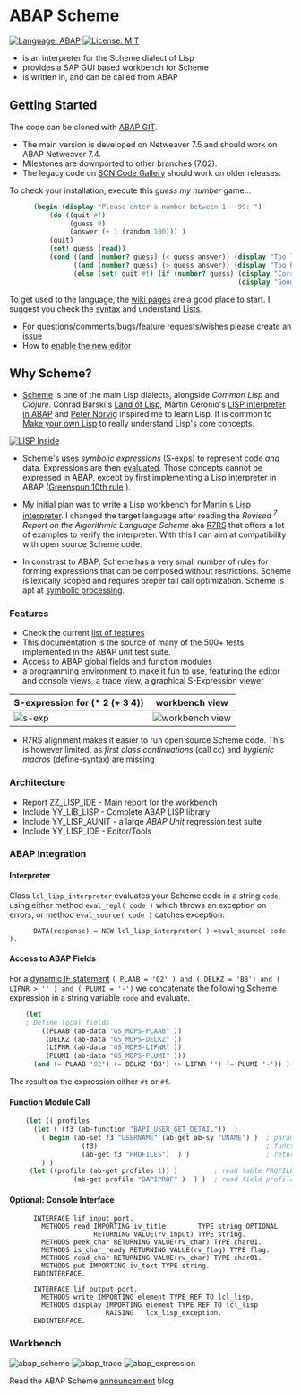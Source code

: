 # ABAP Scheme
[![Language: ABAP](https://img.shields.io/badge/Language-ABAP-blue.svg?style=flat)](https://www.sap.com/developer/topics/abap-platform.html)
[![License: MIT](https://img.shields.io/github/license/mashape/apistatus.svg?style=flat)](https://opensource.org/licenses/MIT)

- is an interpreter for the Scheme dialect of Lisp
- provides a SAP GUI based workbench for Scheme
- is written in, and can be called from ABAP

## Getting Started
The code can be cloned with [ABAP GIT](http://docs.abapgit.org/).

- The main version is developed on Netweaver 7.5 and should work on ABAP Netweaver 7.4. 
- Milestones are downported to other branches (7.02). 
- The legacy code on [SCN Code Gallery](https://wiki.scn.sap.com/wiki/display/Snippets/Lisp+Interpreter+in+ABAP) should work on older releases.

To check your installation, execute this <i>guess my number</i> game...

```Scheme
      (begin (display "Please enter a number between 1 - 99: ")
          (do ((quit #f)
               (guess 0)   
               (answer (+ 1 (random 100))) )
          (quit)
          (set! guess (read))
          (cond ((and (number? guess) (< guess answer)) (display "Too low. Please guess again: ") )
                ((and (number? guess) (> guess answer)) (display "Too high. Please guess again: ") )
                (else (set! quit #t) (if (number? guess) (display "Correct!")
                                                         (display "Good bye...") ) ) ) ) )
```

To get used to the language, the [wiki pages](https://github.com/nomssi/abap_scheme/wiki) are a good place to start.
I suggest you check the [syntax](https://github.com/nomssi/abap_scheme/wiki/Learn-Try-Scheme) and understand [Lists](https://www.gnu.org/software/mit-scheme/documentation/mit-scheme-ref/Lists.html#Lists).

* For questions/comments/bugs/feature requests/wishes please create an [issue](https://github.com/nomssi/abap_scheme/issues)
* How to [enable the new editor](/editor)

## Why Scheme?
- [Scheme](https://en.wikipedia.org/wiki/Scheme_%28programming_language%29) is one of the main Lisp dialects, alongside *Common Lisp* and *Clojure*. Conrad Barski's [Land of Lisp](http://landoflisp.com), Martin Ceronio's [LISP interpreter in ABAP](https://blogs.sap.com/2015/06/24/a-lisp-interpreter-in-abap/) and [Peter Norvig](http://norvig.com/lispy2.html) inspired me to learn Lisp. It is common to [Make your own Lisp](https://github.com/kanaka/mal/blob/master/process/guide.md) to really understand Lisp's core concepts.

[![LISP Inside](https://github.com/nomssi/abap_scheme/blob/master/img/lisplogo_256.png)](http://lisperati.com/logo.html)

- Scheme's uses *symbolic expressions* (S-exps) to represent code *and* data. Expressions are then [evaluated](https://docs.racket-lang.org/reference/eval-model.html). Those  concepts cannot be expressed in ABAP, except by first implementing a Lisp interpreter in ABAP ([Greenspun 10th rule](http://www.paulgraham.com/quotes.html) ).

- My initial plan was to write a Lisp workbench for [Martin's Lisp interpreter](https://github.com/mydoghasworms/abap-lisp). I changed the target language after reading the *Revised <sup>7</sup> Report on the Algorithmic Language Scheme* aka [R7RS](http://www.r7rs.org/) that offers a lot of examples to verify the interpreter. With this I can aim at compatibility with open source Scheme code.

- In constrast to ABAP, Scheme has a very small number of rules for forming expressions that can be composed without restrictions. Scheme is lexically scoped and requires proper tail call optimization. Scheme is apt at [symbolic processing](https://github.com/nomssi/abap_scheme/wiki/Learn-Try-Symbolic-Derivation).

### Features
- Check the current [list of features](https://github.com/nomssi/abap_scheme/wiki/Features)
- This documentation is the source of many of the 500+ tests implemented in the ABAP unit test suite. 
- Access to ABAP global fields and function modules
- a programming environment to make it fun to use, featuring the editor and console views, a trace view, a graphical S-Expression viewer

S-expression for (* 2 (+ 3 4)) | workbench view
--- | ---
![s-exp](https://upload.wikimedia.org/wikipedia/commons/thumb/e/e3/Corrected_S-expression_tree_2.png/220px-Corrected_S-expression_tree_2.png) |  ![workbench view](https://github.com/nomssi/abap_scheme/blob/master/img/sample_sexp_new.PNG)

- R7RS alignment makes it easier to run open source Scheme code. This is however limited, as *first class continuations* (call cc) and *hygienic macros* (define-syntax) are missing

### Architecture

- Report ZZ_LISP_IDE - Main report for the workbench
- Include YY_LIB_LISP - Complete ABAP LISP library
- Include YY_LISP_AUNIT - a large _ABAP Unit_ regression test suite
- Include YY_LISP_IDE - Editor/Tools

### ABAP Integration
#### Interpreter
Class `lcl_lisp_interpreter` evaluates your Scheme code in a string `code`, using either method `eval_repl( code )` which throws an exception on errors, or method `eval_source( code )` catches exception:

```ABAP
      DATA(response) = NEW lcl_lisp_interpreter( )->eval_source( code ).
```
#### Access to ABAP Fields
For a [dynamic IF statement](https://blogs.sap.com/2016/02/29/dynamic-if-condition/)
     `( PLAAB = '02' ) and ( DELKZ = 'BB') and ( LIFNR > '' ) and ( PLUMI = '-')` 
we concatenate the following Scheme expression in a string variable `code` and evaluate. 

```Scheme
    (let 
    ; Define local fields
        ((PLAAB (ab-data "GS_MDPS-PLAAB" ))
         (DELKZ (ab-data "GS_MDPS-DELKZ" ))
         (LIFNR (ab-data "GS_MDPS-LIFNR" ))
         (PLUMI (ab-data "GS_MDPS-PLUMI" )))
      (and (= PLAAB '02') (= DELKZ 'BB') (> LIFNR '') (= PLUMI '-')) )
```

The result on the expression either `#t` or `#f`.

#### Function Module Call

```Scheme
    (let (( profiles
      (let ( (f3 (ab-function "BAPI_USER_GET_DETAIL"))  )  
        ( begin (ab-set f3 "USERNAME" (ab-get ab-sy "UNAME") )  ; param USERNAME = sy-uname
                  (f3)                                          ; function module call
                  (ab-get f3 "PROFILES")  ) )                   ; return table PROFILES
        ) )
     (let ((profile (ab-get profiles 1)) )         ; read table PROFILES index 1 INTO profile 
                (ab-get profile "BAPIPROF" )  ) )  ; read field profile-bapiprof
```

#### Optional: Console Interface

```ABAP
      INTERFACE lif_input_port.
        METHODS read IMPORTING iv_title        TYPE string OPTIONAL
                     RETURNING VALUE(rv_input) TYPE string.
        METHODS peek_char RETURNING VALUE(rv_char) TYPE char01.
        METHODS is_char_ready RETURNING VALUE(rv_flag) TYPE flag.
        METHODS read_char RETURNING VALUE(rv_char) TYPE char01.
        METHODS put IMPORTING iv_text TYPE string.
      ENDINTERFACE.
    
      INTERFACE lif_output_port.
        METHODS write IMPORTING element TYPE REF TO lcl_lisp.
        METHODS display IMPORTING element TYPE REF TO lcl_lisp
                        RAISING   lcx_lisp_exception.
      ENDINTERFACE.
```

### Workbench
![abap_scheme](https://github.com/nomssi/abap_scheme/blob/master/img/abap_scheme_workbench.png)
![abap_trace](https://github.com/nomssi/abap_scheme/blob/master/img/abap_lisp_trace.png)
![abap_expression](https://github.com/nomssi/abap_scheme/blob/master/img/SExpressionViewer.png)


Read the ABAP Scheme [announcement](https://blogs.sap.com/2018/02/01/announcing-the-abap-scheme-workbench/) blog
